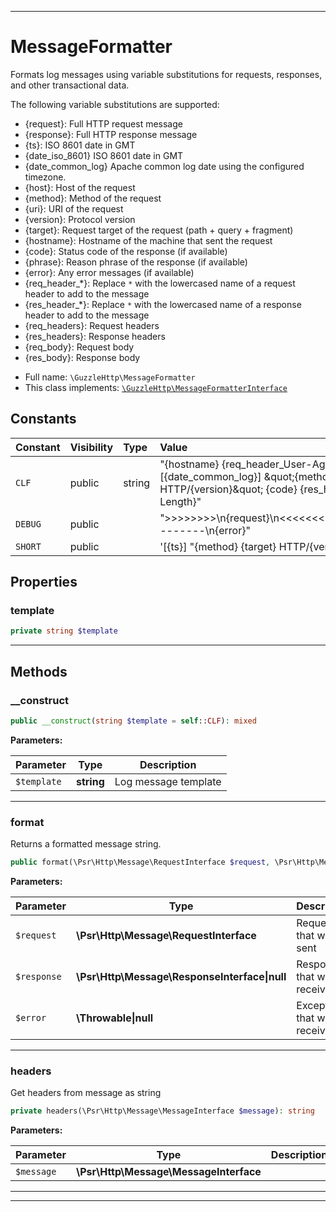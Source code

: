 ***

# MessageFormatter

Formats log messages using variable substitutions for requests, responses,
and other transactional data.

The following variable substitutions are supported:

- {request}:        Full HTTP request message
- {response}:       Full HTTP response message
- {ts}:             ISO 8601 date in GMT
- {date_iso_8601}   ISO 8601 date in GMT
- {date_common_log} Apache common log date using the configured timezone.
- {host}:           Host of the request
- {method}:         Method of the request
- {uri}:            URI of the request
- {version}:        Protocol version
- {target}:         Request target of the request (path + query + fragment)
- {hostname}:       Hostname of the machine that sent the request
- {code}:           Status code of the response (if available)
- {phrase}:         Reason phrase of the response  (if available)
- {error}:          Any error messages (if available)
- {req_header_*}:   Replace `*` with the lowercased name of a request header to add to the message
- {res_header_*}:   Replace `*` with the lowercased name of a response header to add to the message
- {req_headers}:    Request headers
- {res_headers}:    Response headers
- {req_body}:       Request body
- {res_body}:       Response body

* Full name: `\GuzzleHttp\MessageFormatter`
* This class implements:
[`\GuzzleHttp\MessageFormatterInterface`](./MessageFormatterInterface.md)


## Constants

| Constant | Visibility | Type | Value |
|:---------|:-----------|:-----|:------|
|`CLF`|public|string|&quot;{hostname} {req_header_User-Agent} - [{date_common_log}] \&quot;{method} {target} HTTP/{version}\&quot; {code} {res_header_Content-Length}&quot;|
|`DEBUG`|public| |&quot;&gt;&gt;&gt;&gt;&gt;&gt;&gt;&gt;\n{request}\n&lt;&lt;&lt;&lt;&lt;&lt;&lt;&lt;\n{response}\n--------\n{error}&quot;|
|`SHORT`|public| |&#039;[{ts}] &quot;{method} {target} HTTP/{version}&quot; {code}&#039;|

## Properties


### template



```php
private string $template
```






***

## Methods


### __construct



```php
public __construct(string $template = self::CLF): mixed
```








**Parameters:**

| Parameter | Type | Description |
|-----------|------|-------------|
| `$template` | **string** | Log message template |




***

### format

Returns a formatted message string.

```php
public format(\Psr\Http\Message\RequestInterface $request, \Psr\Http\Message\ResponseInterface|null $response = null, \Throwable|null $error = null): string
```








**Parameters:**

| Parameter | Type | Description |
|-----------|------|-------------|
| `$request` | **\Psr\Http\Message\RequestInterface** | Request that was sent |
| `$response` | **\Psr\Http\Message\ResponseInterface&#124;null** | Response that was received |
| `$error` | **\Throwable&#124;null** | Exception that was received |




***

### headers

Get headers from message as string

```php
private headers(\Psr\Http\Message\MessageInterface $message): string
```








**Parameters:**

| Parameter | Type | Description |
|-----------|------|-------------|
| `$message` | **\Psr\Http\Message\MessageInterface** |  |




***


***

